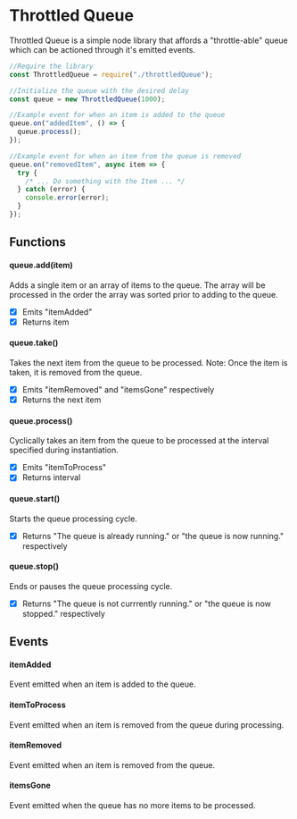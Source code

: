 # Throttled Queue

Throttled Queue is a simple node library that affords a "throttle-able" queue which can be actioned through it's emitted events.

```javascript
//Require the library
const ThrottledQueue = require("./throttledQueue");

//Initialize the queue with the desired delay
const queue = new ThrottledQueue(1000);

//Example event for when an item is added to the queue
queue.on("addedItem", () => {
  queue.process();
});

//Example event for when an item from the queue is removed
queue.on("removedItem", async item => {
  try {
    /* ... Do something with the Item ... */
  } catch (error) {
    console.error(error);
  }
});
```

## Functions

#### queue.add(item)

Adds a single item or an array of items to the queue. The array will be processed in the order the array was sorted prior to adding to the queue.

- [x] Emits "itemAdded"
- [x] Returns item

#### queue.take()

Takes the next item from the queue to be processed. Note: Once the item is taken, it is removed from the queue.

- [x] Emits "itemRemoved" and "itemsGone" respectively
- [x] Returns the next item

#### queue.process()

Cyclically takes an item from the queue to be processed at the interval specified during instantiation.

- [x] Emits "itemToProcess"
- [x] Returns interval

#### queue.start()

Starts the queue processing cycle.

- [x] Returns "The queue is already running." or "the queue is now running." respectively

#### queue.stop()

Ends or pauses the queue processing cycle.

- [x] Returns "The queue is not currrently running." or "the queue is now stopped." respectively

## Events

#### itemAdded

Event emitted when an item is added to the queue.

#### itemToProcess

Event emitted when an item is removed from the queue during processing.

#### itemRemoved

Event emitted when an item is removed from the queue.

#### itemsGone

Event emitted when the queue has no more items to be processed.
